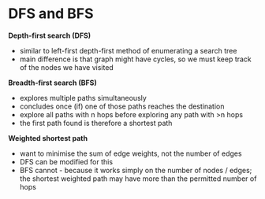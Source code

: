 # DFS and BFS

**Depth-first search (DFS)**

- similar to left-first depth-first method of enumerating a search tree
- main difference is that graph might have cycles, so we must keep track of the nodes we have visited

**Breadth-first search (BFS)**

- explores multiple paths simultaneously
- concludes once (if) one of those paths reaches the destination
- explore all paths with n hops before exploring any path with >n hops
- the first path found is therefore a shortest path

**Weighted shortest path**

- want to minimise the sum of edge weights, not the number of edges
- DFS can be modified for this
- BFS cannot - because it works simply on the number of nodes / edges; the shortest weighted path may have more than the permitted number of hops
